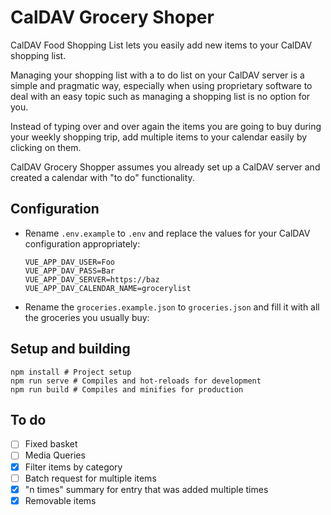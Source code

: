# CalDAV Grocery Shoper

CalDAV Food Shopping List lets you easily add new items to your CalDAV shopping list.

Managing your shopping list with a to do list on your CalDAV server is a simple and pragmatic way, especially when using proprietary software to deal with an easy topic such as managing a shopping list is no option for you.

Instead of typing over and over again the items you are going to buy during your weekly shopping trip, add multiple items to your calendar easily by clicking on them.

CalDAV Grocery Shopper assumes you already set up a CalDAV server and created a calendar with "to do" functionality.

## Configuration
- Rename `.env.example` to `.env` and replace the values for your CalDAV configuration appropriately:
  ```
  VUE_APP_DAV_USER=Foo
  VUE_APP_DAV_PASS=Bar
  VUE_APP_DAV_SERVER=https://baz
  VUE_APP_DAV_CALENDAR_NAME=grocerylist
  ```

- Rename the `groceries.example.json` to `groceries.json` and fill it with all the groceries you usually buy:

## Setup and building
```
npm install # Project setup
npm run serve # Compiles and hot-reloads for development
npm run build # Compiles and minifies for production
```

## To do
- [ ] Fixed basket
- [ ] Media Queries
- [x] Filter items by category
- [ ] Batch request for multiple items
- [x] "n times" summary for entry that was added multiple times
- [x] Removable items
